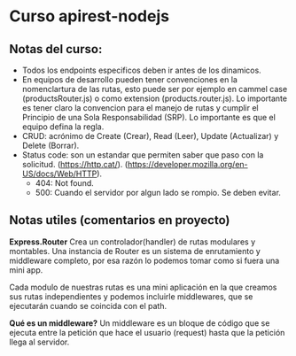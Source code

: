 # Curso apirest-nodejs

## Notas del curso:

* Todos los endpoints especificos deben ir antes de los dinamicos.
* En equipos de desarrollo pueden tener convenciones en la nomenclartura de las rutas, esto puede ser por ejemplo en cammel case (productsRouter.js) o como extension (products.router.js). Lo importante es tener claro la convencion para el manejo de rutas y cumplir el Principio de una Sola Responsabilidad (SRP). Lo importante es que el equipo defina la regla.
* CRUD: acrónimo de Create (Crear), Read (Leer), Update (Actualizar) y Delete (Borrar).
* Status code: son un estandar que permiten saber que paso con la solicitud. (https://http.cat/). (https://developer.mozilla.org/en-US/docs/Web/HTTP).
  - 404: Not found.
  - 500: Cuando el servidor por algun lado se rompio. Se deben evitar.


## Notas utiles (comentarios en proyecto)

**Express.Router**
Crea un controlador(handler) de rutas modulares y montables. Una instancia de Router es un sistema de enrutamiento y middleware completo, por esa razón lo podemos tomar como si fuera una mini app.

Cada modulo de nuestras rutas es una mini aplicación en la que creamos sus rutas independientes y podemos incluirle middlewares, que se ejecutarán cuando se coincida con el path.

**Qué es un middleware?**
Un middleware es un bloque de código que se ejecuta entre la petición que hace el usuario (request) hasta que la petición llega al servidor.
